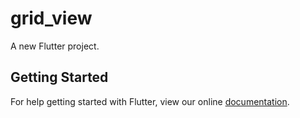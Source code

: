 # grid_view

A new Flutter project.

## Getting Started

For help getting started with Flutter, view our online
[documentation](https://flutter.io/).
